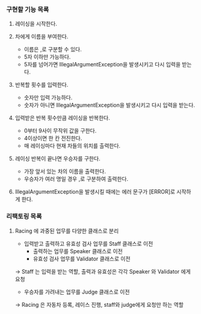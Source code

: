 ### 구현할 기능 목록

1. 레이싱을 시작한다.
   

2. 차에게 이름을 부여한다.
   - 이름은 ,로 구분할 수 있다.
   - 5자 이하만 가능하다.
   - 5자를 넘어가면 IllegalArgumentException을 발생시키고 다시 입력을 받는다.

    
3. 반복할 횟수를 입력한다.
   - 숫자만 입력 가능하다.
   - 숫자가 아니면 IllegalArgumentException을 발생시키고 다시 입력을 받는다.
   

4. 입력받은 반복 횟수만큼 레이싱을 반복한다.
   - 0부터 9사이 무작위 값을 구한다.
   - 4이상이면 한 칸 전진한다.
   - 매 레이싱마다 현재 차들의 위치를 출력한다.


6. 레이싱 반복이 끝나면 우승자를 구한다.
   - 가장 앞서 있는 차의 이름을 출력한다.
   - 우승자가 여러 명일 경우 ,로 구분하여 출력한다.


7. IllegalArgumentException을 발생시킬 때에는 에러 문구가 [ERROR]로 시작하게 한다.

### 리팩토링 목록

1. Racing 에 과중된 업무를 다양한 클래스로 분리
   - 입력받고 출력하고 유효성 검사 업무를 Staff 클래스로 이전
      - 출력하는 업무를 Speaker 클래스로 이전
      - 유효성 검사 업무를 Validator 클래스로 이전
   
   -> Staff 는 입력을 받는 역할, 출력과 유효성은 각각 Speaker 와 Validator 에게 요청

   - 우승자를 가려내는 업무를 Judge 클래스로 이전

   -> Racing 은 자동차 등록, 레이스 진행, staff와 judge에게 요청만 하는 역할
